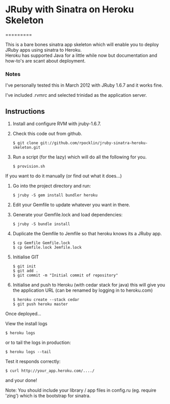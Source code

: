 # JRuby with Sinatra on Heroku Skeleton
=========

This is a bare bones sinatra app skeleton which will enable you to deploy
JRuby apps using sinatra to Heroku.  
Heroku has supported Java for a little while now but documentation and how-to's are scant about deployment.

### Notes
I've personally tested this in March 2012 with JRuby 1.6.7 and it works
fine.

I've included .rvmrc and selected trinidad as the application server.

## Instructions

1.  Install and configure RVM with jruby-1.6.7.
2.  Check this code out from github.

        $ git clone git://github.com/rpocklin/jruby-sinatra-heroku-skeleton.git

3.  Run a script (for the lazy) which will do all the following for you.

        $ provision.sh



If you want to do it manually (or find out what it does...)

1.  Go into the project directory and run:

        $ jruby -S gem install bundler heroku

2.  Edit your Gemfile to update whatever you want in there.

3.  Generate your Gemfile.lock and load dependencies:

        $ jruby -S bundle install

4.  Duplicate the Gemfile to Jemfile so that heroku knows its a JRuby app.

        $ cp Gemfile Gemfile.lock
        $ cp Gemfile.lock Jemfile.lock

5.  Initialise GIT

        $ git init
        $ git add .
        $ git commit -m "Initial commit of repository"

6.  Initialise and push to Heroku (with cedar stack for java) this will give you the application URL (can be renamed by logging in to heroku.com)

        $ heroku create --stack cedar
        $ git push heroku master

Once deployed...

View the install logs

    $ heroku logs

or to tail the logs in production:

    $ heroku logs --tail

Test it responds correctly:

    $ curl http://your_app.heroku.com/..../

and your done!

Note:  You should include your library / app files in config.ru (eg. require 'zing') which is the bootstrap for sinatra.
